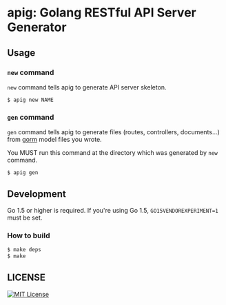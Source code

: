 # apig: Golang RESTful API Server Generator

## Usage

### `new` command
`new` command tells apig to generate API server skeleton.

```
$ apig new NAME
```

### `gen` command
`gen` command tells apig to generate files (routes, controllers, documents...) from [gorm](https://github.com/jinzhu/gorm) model files you wrote.

You MUST run this command at the directory which was generated by `new` command.

```
$ apig gen
```

## Development

Go 1.5 or higher is required.
If you're using Go 1.5, `GO15VENDOREXPERIMENT=1` must be set.

### How to build

```bash
$ make deps
$ make
```

## LICENSE
[![MIT License](http://img.shields.io/badge/license-MIT-blue.svg?style=flat)](LICENSE)
